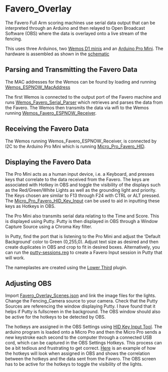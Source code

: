 # Favero_Overlay

The Favero Full Arm scoring machines use serial data output that can be interpreted through an Arduino and then relayed to Open Broadcast Software (OBS) where the data is overlayed onto a live stream of the fencing.

This uses three Arduinos, two [Wemos D1 minis](https://www.amazon.com/Organizer-ESP8266-Internet-Development-Compatible/dp/B081PX9YFV/ref=sr_1_3?crid=3HISM104Q8NMO&keywords=wemos+d1+mini&qid=1636054524&qsid=133-6299387-8119633&sprefix=wemos%2Caps%2C400&sr=8-3&sres=B081PX9YFV%2CB08C7FYM5T%2CB08QZ2887K%2CB07W8ZQY62%2CB07RBNJLK4%2CB08FZ9YDGS%2CB07BK435ZW%2CB07V84VWSM%2CB07PF3NK12%2CB08H1YRN4M%2CB08FQYZX37%2CB073CQVFLK%2CB07VN328FS%2CB0899N647N%2CB07G9HZ5LM%2CB08MKLRSNH&srpt=SINGLE_BOARD_COMPUTER) and an [Arduino Pro Mini](https://www.amazon.com/HiLetgo-Atmega32U4-Bootloadered-Development-Microcontroller/dp/B01MTU9GOB/ref=sr_1_3?crid=3C3TLK308IDQC&keywords=arduino+micro+pro&qid=1636054557&qsid=133-6299387-8119633&sprefix=arduino+micro+pro%2Caps%2C146&sr=8-3&sres=B01MTU9GOB%2CB08BJNV1J3%2CB084KPT7MH%2CB08HCYL8RW%2CB012FOV17O%2CB07FXCTVQP%2CB08THVMQ46%2CB01HCXMBOU%2CB08H85MM9M%2CB09C5H78BP%2CB08DD2G9D8%2CB07Y88754S%2CB07J55YWKZ%2CB08D11Q94H%2CB07PHK8SMR%2CB07R9VWD39). The hardware is assembled as shown in the [schematic](https://github.com/BenKohn2004/Favero_Overlay/blob/main/Schematic_Favero_Overlay.pdf)

<h2>Parsing and Transmitting the Favero Data</h2>

The MAC addresses for the Wemos can be found by loading and running [Wemos_ESPNOW_MacAddress](https://github.com/BenKohn2004/Favero_Overlay/tree/main/Wemos_ESPNOW_MacAddress)

The first Wemos is connected to the output port of the Favero machine and runs [Wemos_Favero_Serial_Parser]( https://github.com/BenKohn2004/Favero_Overlay/tree/main/Wemos_Favero_Serial_Parser) which retrieves and parses the data from the Favero. The Wemos then transmits the data via wifi to the Wemos running [Wemos_Favero_ESPNOW_Receiver](https://github.com/BenKohn2004/Favero_Overlay/tree/main/Wemos_Favero_ESPNOW_Receiver).

<h2>Receiving the Favero Data</h2>

The Wemos running Wemos_Favero_ESPNOW_Receiver, is connected by I2C to the Arduino Pro Mini which is running [Micro_Pro_Favero_HID](https://github.com/BenKohn2004/Favero_Overlay/tree/main/Micro_Pro_Favero_HID).

<h2>Displaying the Favero Data</h2>

The Pro Mini acts as a human input device, i.e. a Keyboard, and presses keys that correlate to the data received from the Favero. The keys are associated with Hotkey in OBS and toggle the visibility of the displays such as the Red/Green/White Lights as well as the grounding light and priority. The Keys chosen are similar to F13 through F24 with CTRL or ALT pressed. The [Micro_Pro_Favero_HID_Key_Input](https://github.com/BenKohn2004/Favero_Overlay/tree/main/Micro_Pro_Favero_HID_Key_Input_Tool) can be used to aid in inputting these keys as Hotkeys in OBS.

The Pro Mini also transmits serial data relating to the Time and Score. This is displayed using Putty. Putty is then displayed in OBS through a Window Capture Source using a Chroma Key filter.

In Putty, find the port that is listening to the Pro Mini and adjust the ‘Default Background’ color to Green (0,255,0). Adjust text size as desired and then create duplicates in OBS and crop to fit in desired boxes. Alternatively, you can run the [putty-sessions.reg](https://github.com/BenKohn2004/Favero_Overlay/blob/main/putty-sessions.reg) to create a Favero Input session in Putty that will work.

The nameplastes are created using the [Lower Third](https://www.youtube.com/watch?v=pg_CwgwWmGA&t=660s&ab_channel=ScottFichter) plugin.

<h2>Adjusting OBS</h2>

Import [Favero_Overlay_Scenes.json](https://github.com/BenKohn2004/Favero_Overlay/blob/main/Favero_Overlay_Scenes.json) and link the image files for the lights.
Change the Fencing_Camera source to your camera. Check that the Putty Sources are referencing the window displaying Putty. I have found that it helps if Putty is fullscreen in the background. The OBS window should also be active for the hotkeys to be detected by OBS. 

The hotkeys are assigned in the OBS Settings using [HID Key Input Tool](https://github.com/BenKohn2004/Favero_Overlay/tree/main/Micro_Pro_Favero_HID_Key_Input_Tool). The arduino program is loaded onto a Micro Pro and then the Micro Pro sends a new keystroke each second to the computer through a connected USB cord, which can be captured in the OBS Settings Hotkeys. This process can be a bit tedious and frustrating to get correct. [Here](https://github.com/BenKohn2004/Favero_Overlay/blob/main/HotKey%20Settings%20Screen%20Shot.JPG) is an example of how the hotkeys will look when assigned in OBS and shows the correlation between the hotkeys and the data sent from the Favero. The OBS screen has to be active for the hotkeys to toggle the visibility of the lights.
